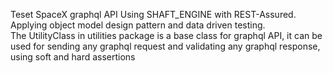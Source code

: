 Teset SpaceX graphql API Using SHAFT_ENGINE with REST-Assured. <br/>
Applying object model design pattern and data driven testing. <br/>
The UtilityClass in utilities package is a base class for graphql API, it can be used for sending any graphql request and validating any graphql response, using soft and hard assertions
